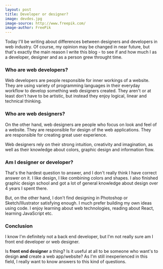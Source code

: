 ```yaml
---
layout: post
title: Developer or designer?
image: devdes.jpg
image-source: http://www.freepik.com/
image-author: FreePik
---
```


Today I'll be writing about differences between designers and developers in web industry. Of course, my opinion may be changed in near future, but that's exactly the main reason I write this blog - to see if and how much I as a developer, designer and as a person grew throught time.

### Who are web developers?

Web developers are people responsible for inner workings of a website. They are using variety of programming languages in their everyday workflow to develop something web designers created. They aren't or at least don't have to be artistic, but instead they enjoy logical, linear and technical thinking.

### Who are web designers?

On the other hand, web designers are people who focus on look and feel of a website. They are responsible for design of the web applications. They are responsible for creating great user experience.

Web designers rely on their strong intuition, creativity and imagination, as well as their knowledge about colors, graphic design and information flow.

### Am I designer or developer?

That's the hardest question to answer, and I don't really think I have correct answer on it. I like design, I like combining colors and shapes. I also finished graphic design school and got a lot of general knowledge about design over 4 years I spent there.

But, on the other hand, I don't find designing in Photoshop or Sketch/Illustrator satisfying enough. I much prefer building my own ideas using code. I enjoy learning about web technologies, reading about React, learning JavaScript etc.

### Conclusion

I know I'm definitely not a back end developer, but I'm not really sure am I front end developer or web designer.

Is **front end designer** a thing? Is it useful at all to be someone who want's to design **and** create a web app/website? As I'm still inexperienced in this field, I really want to know answers to this kind of questions.
